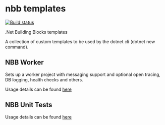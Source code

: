 # nbb templates

[![Build status](https://dev.azure.com/totalsoft//NBB/_apis/build/status/NBB-CI-GitHub)](https://dev.azure.com/totalsoft/NBB/_build/latest?definitionId=35)

.Net Building Blocks templates

A collection of custom templates to be used by the dotnet cli (dotnet new command).

## NBB Worker
Sets up a worker project with messaging support and optional open tracing, DB logging, health checks and others.

Usage details can be found [here](src/Worker/readme.md)

## NBB Unit Tests

Usage details can be found [here](src/UnitTest/NBB.UnitTest.Template/README.md)

